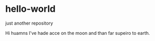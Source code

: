 # hello-world
just another repository

Hi huamns
I've hade acce on the moon and than far supeiro to earth.
